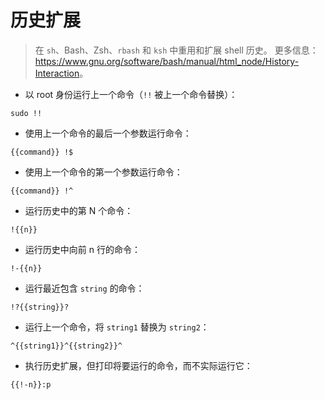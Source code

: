 # 历史扩展

> 在 `sh`、Bash、Zsh、`rbash` 和 `ksh` 中重用和扩展 shell 历史。
> 更多信息：<https://www.gnu.org/software/bash/manual/html_node/History-Interaction>。

- 以 root 身份运行上一个命令（`!!` 被上一个命令替换）：

`sudo !!`

- 使用上一个命令的最后一个参数运行命令：

`{{command}} !$`

- 使用上一个命令的第一个参数运行命令：

`{{command}} !^`

- 运行历史中的第 N 个命令：

`!{{n}}`

- 运行历史中向前 n 行的命令：

`!-{{n}}`

- 运行最近包含 `string` 的命令：

`!?{{string}}?`

- 运行上一个命令，将 `string1` 替换为 `string2`：

`^{{string1}}^{{string2}}^`

- 执行历史扩展，但打印将要运行的命令，而不实际运行它：

`{{!-n}}:p`